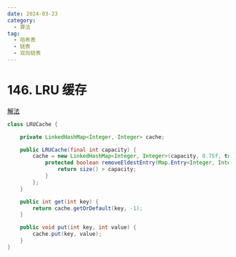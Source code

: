```yaml
---
date: 2024-03-23
category: 
  - 算法
tag: 
  - 哈希表
  - 链表
  - 双向链表
---
```


# 146. LRU 缓存

<Badge text="中等" type="warning" vertical="middle" />

[解法](https://leetcode.cn/problems/lru-cache/solutions/259678/lruhuan-cun-ji-zhi-by-leetcode-solution/)

```java
class LRUCache {

    private LinkedHashMap<Integer, Integer> cache;

    public LRUCache(final int capacity) {
        cache = new LinkedHashMap<Integer, Integer>(capacity, 0.75f, true) {
            protected boolean removeEldestEntry(Map.Entry<Integer, Integer> eldest) {
                return size() > capacity;
            }
        };
    }

    public int get(int key) {
        return cache.getOrDefault(key, -1);
    }

    public void put(int key, int value) {
        cache.put(key, value);
    }
}
```